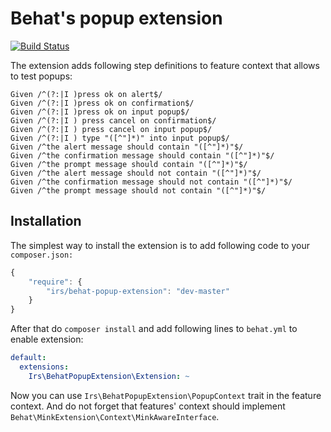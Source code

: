 Behat's popup extension
=======================

[![Build Status](https://travis-ci.org/irs/behat-popup-extension.png?branch=master)](https://travis-ci.org/irs/behat-popup-extension)

The extension adds following step definitions to feature context that allows to test popups: 

```
Given /^(?:|I )press ok on alert$/
Given /^(?:|I )press ok on confirmation$/
Given /^(?:|I )press ok on input popup$/
Given /^(?:|I ) press cancel on confirmation$/
Given /^(?:|I ) press cancel on input popup$/
Given /^(?:|I ) type "([^"]*)" into input popup$/
Given /^the alert message should contain "([^"]*)"$/
Given /^the confirmation message should contain "([^"]*)"$/
Given /^the prompt message should contain "([^"]*)"$/
Given /^the alert message should not contain "([^"]*)"$/
Given /^the confirmation message should not contain "([^"]*)"$/
Given /^the prompt message should not contain "([^"]*)"$/
```

Installation
------------

The simplest way to install the extension is to add following code to your `composer.json:`

```javascript
{
    "require": {
        "irs/behat-popup-extension": "dev-master"
    }
}

```

After that do `composer install` and add following lines to `behat.yml` to enable extension:

```yaml
default:
  extensions:
    Irs\BehatPopupExtension\Extension: ~
```

Now you can use `Irs\BehatPopupExtension\PopupContext` trait in the feature context. And do not forget that features' context should implement `Behat\MinkExtension\Context\MinkAwareInterface`.

